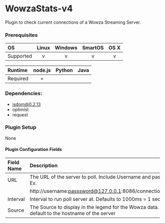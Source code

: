 # WowzaStats-v4
Plugin to check current connections of a Wowza Streaming Server.

### Prerequisites

|     OS    | Linux | Windows | SmartOS | OS X |
|:----------|:-----:|:-------:|:-------:|:----:|
| Supported |   v   |    v    |    v    |  v   |


|  Runtime | node.js | Python | Java |
|:---------|:-------:|:------:|:----:|
| Required |    +    |        |      |

### Dependencies:
* jsdom@0.2.13
* optimist
* request

### Plugin Setup
None

#### Plugin Configuration Fields

|Field Name |Description                                                                                           |
|:----------|:-----------------------------------------------------------------------------------------------------|
|URL        |The URL of the server to poll. Include Username and password. Ex.                                     |
|           |                                            http://username:passsword@127.0.0.1:8086/connectioncounts |
|Interval   |Interval to run poll server at.  Defaults to 1000ms = 1 second                                        |
|Source     |The Source to display in the legend for the Wowza data.  It will default to the hostname of the server|
